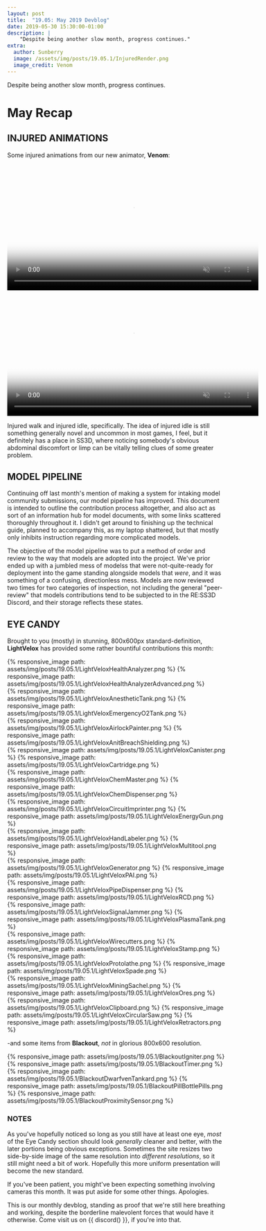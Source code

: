 ```yaml
---
layout: post
title:  "19.05: May 2019 Devblog"
date: 2019-05-30 15:30:00-01:00
description: |
    "Despite being another slow month, progress continues."
extra:
  author: Sunberry
  image: /assets/img/posts/19.05.1/InjuredRender.png
  image_credit: Venom
---
```


Despite being another slow month, progress continues.

# May Recap

## INJURED ANIMATIONS

Some injured animations from our new animator, **Venom**:

<video autoplay="autoplay" muted loop="loop" width="580px" poster="{{ site.baseurl }}/assets/img/posts/19.05.1/InjuredWalk.jpg">
  <source src="{{ site.baseurl }}/assets/img/posts/19.05.1/InjuredWalk.mp4" type="video/mp4">
</video>

<video autoplay="autoplay" muted loop="loop" width="580px" poster="{{ site.baseurl }}/assets/img/posts/19.05.1/InjuredIdle.jpg">
  <source src="{{ site.baseurl }}/assets/img/posts/19.05.1/InjuredIdle.mp4" type="video/mp4">
</video>

Injured walk and injured idle, specifically. The idea of injured idle is still something generally novel and uncommon in most games, I feel, but it definitely has a place in SS3D, where noticing somebody's obvious abdominal discomfort or limp can be vitally telling clues of some greater problem.

## MODEL PIPELINE

Continuing off last month's mention of making a system for intaking model community submissions, our model pipeline has improved. This document is intended to outline the contribution process altogether, and also act as sort of an information hub for model documents, with some links scattered thoroughly throughout it. I didn't get around to finishing up the technical guide, planned to accompany this, as my laptop shattered, but that mostly only inhibits instruction regarding more complicated models.

The objective of the model pipeline was to put a method of order and review to the way that models are adopted into the project. We've prior ended up with a jumbled mess of modelss that were not-quite-ready for deployment into the game standing alongside models that *were*, and it was something of a confusing, directionless mess. Models are now reviewed two times for two categories of inspection, not including the general "peer-review" that models contributions tend to be subjected to in the RE:SS3D Discord, and their storage reflects these states.

## EYE CANDY

Brought to you (mostly) in stunning, 800x600px standard-definition, **LightVelox** has provided some rather bountiful contributions this month:

<div class='horizontal-2' markdown='1'>
{% responsive_image path: assets/img/posts/19.05.1/LightVeloxHealthAnalyzer.png %}
{% responsive_image path: assets/img/posts/19.05.1/LightVeloxHealthAnalyzerAdvanced.png %}
</div>

<div class='horizontal-2' markdown='1'>
{% responsive_image path: assets/img/posts/19.05.1/LightVeloxAnestheticTank.png %}
{% responsive_image path: assets/img/posts/19.05.1/LightVeloxEmergencyO2Tank.png %}
</div>

<div class='horizontal-2' markdown='1'>
{% responsive_image path: assets/img/posts/19.05.1/LightVeloxAirlockPainter.png %}
{% responsive_image path: assets/img/posts/19.05.1/LightVeloxAnitBreachShielding.png %}
</div>

<div class='horizontal-2' markdown='1'>
{% responsive_image path: assets/img/posts/19.05.1/LightVeloxCanister.png %}
{% responsive_image path: assets/img/posts/19.05.1/LightVeloxCartridge.png %}
</div>

<div class='horizontal-2' markdown='1'>
{% responsive_image path: assets/img/posts/19.05.1/LightVeloxChemMaster.png %}
{% responsive_image path: assets/img/posts/19.05.1/LightVeloxChemDispenser.png %}
</div>

<div class='horizontal-2' markdown='1'>
{% responsive_image path: assets/img/posts/19.05.1/LightVeloxCircuitImprinter.png %}
{% responsive_image path: assets/img/posts/19.05.1/LightVeloxEnergyGun.png %}
</div>

<div class='horizontal-2' markdown='1'>
{% responsive_image path: assets/img/posts/19.05.1/LightVeloxHandLabeler.png %}
{% responsive_image path: assets/img/posts/19.05.1/LightVeloxMultitool.png %}
</div>

<div class='horizontal-2' markdown='1'>
{% responsive_image path: assets/img/posts/19.05.1/LightVeloxGenerator.png %}
{% responsive_image path: assets/img/posts/19.05.1/LightVeloxPAI.png %}
</div>

<div class='horizontal-2' markdown='1'>
{% responsive_image path: assets/img/posts/19.05.1/LightVeloxPipeDispenser.png %}
{% responsive_image path: assets/img/posts/19.05.1/LightVeloxRCD.png %}
</div>

<div class='horizontal-2' markdown='1'>
{% responsive_image path: assets/img/posts/19.05.1/LightVeloxSignalJammer.png %}
{% responsive_image path: assets/img/posts/19.05.1/LightVeloxPlasmaTank.png %}
</div>

<div class='horizontal-2' markdown='1'>
{% responsive_image path: assets/img/posts/19.05.1/LightVeloxWirecutters.png %}
{% responsive_image path: assets/img/posts/19.05.1/LightVeloxStamp.png %}
</div>

<div class='horizontal-2' markdown='1'>
{% responsive_image path: assets/img/posts/19.05.1/LightVeloxProtolathe.png %}
{% responsive_image path: assets/img/posts/19.05.1/LightVeloxSpade.png %}
</div>

<div class='horizontal-2' markdown='1'>
{% responsive_image path: assets/img/posts/19.05.1/LightVeloxMiningSachel.png %}
{% responsive_image path: assets/img/posts/19.05.1/LightVeloxOres.png %}
</div>

<div class='horizontal-3' markdown='1'>
{% responsive_image path: assets/img/posts/19.05.1/LightVeloxClipboard.png %}
{% responsive_image path: assets/img/posts/19.05.1/LightVeloxCircularSaw.png %}
{% responsive_image path: assets/img/posts/19.05.1/LightVeloxRetractors.png %}
</div>

-and some items from **Blackout**, *not* in glorious 800x600 resolution.

<div class='horizontal-2' markdown='1'>
{% responsive_image path: assets/img/posts/19.05.1/BlackoutIgniter.png %}
{% responsive_image path: assets/img/posts/19.05.1/BlackoutTimer.png %}
</div>

<div class='horizontal-3' markdown='1'>
{% responsive_image path: assets/img/posts/19.05.1/BlackoutDwarfvenTankard.png %}
{% responsive_image path: assets/img/posts/19.05.1/BlackoutPillBottlePills.png %}
{% responsive_image path: assets/img/posts/19.05.1/BlackoutProximitySensor.png %}
</div>

### NOTES

As you've hopefully noticed so long as you still have at least one eye, *most* of the Eye Candy section should look *generally* cleaner and better, with the later portions being obvious exceptions. Sometimes the site resizes two side-by-side image of the same resolution into *different resolutions*, so it still might need a bit of work. Hopefully this more uniform presentation will become the new standard.

If you've been patient, you might've been expecting something involving cameras this month. It was put aside for some other things. Apologies.

This is our monthly devblog, standing as proof that we're still here breathing and working, despite the borderline malevolent forces that would have it otherwise.
Come visit us on {{ discord() }}, if you're into that.
